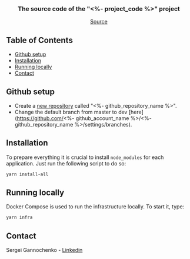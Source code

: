 <p align="center">
  <!--
  <a href="https://github.com/<%- github_account_name %>/<%- github_repository_name %>">
    <img src="images/logo.png" alt="Logo" width="80" height="80">
  </a>
  -->

<h3 align="center">The source code of the "<%- project_code %>" project</h3>

  <p align="center">
    <a href="https://github.com/c/<%- github_repository_name %>">Source</a>
  </p>
</p>

## Table of Contents

* [Github setup](#github-setup)
* [Installation](#installation)
* [Running locally](#running-locally)
* [Contact](#contact)

## Github setup

* Create a [new repository](https://github.com/new) called "<%- github_repository_name %>".
* Change the default branch from master to dev [here](https://github.com/<%- github_account_name %>/<%- github_repository_name %>/settings/branches).


## Installation

To prepare everything it is crucial to install `node_modules` for each application.
Just run the following script to do so:

~~~bash
yarn install-all
~~~

## Running locally

Docker Compose is used to run the infrastructure locally. To start it, type:

~~~bash
yarn infra
~~~

## Contact

Sergei Gannochenko - [Linkedin](https://www.linkedin.com/in/gannochenko/)
